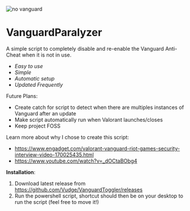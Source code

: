 ![no vanguard](https://user-images.githubusercontent.com/70611009/210660614-ec2f919f-cfeb-409d-a70d-df4a9fdae7d5.jpg)
# VanguardParalyzer

A simple script to completely disable and re-enable the Vanguard Anti-Cheat when it is not in use.

- *Easy to use*
- *Simple*
- *Automatic setup*
- *Updated Frequently*

Future Plans:
- Create catch for script to detect when there are multiples instances of Vanguard after an update
- Make script automatically run when Valorant launches/closes
- Keep project FOSS

Learn more about why I chose to create this script:

- https://www.engadget.com/valorant-vanguard-riot-games-security-interview-video-170025435.html
- https://www.youtube.com/watch?v=_dOCtaBObg4

**Installation**:

1. Download latest release from https://github.com/Vudge/VanguardToggler/releases
2. Run the powershell script, shortcut should then be on your desktop to run the script (feel free to move it!)
